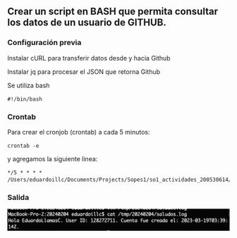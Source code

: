 ## Crear un script en BASH que permita consultar los datos de un usuario de GITHUB.

### Configuración previa

Instalar cURL para transferir datos desde y hacia Github

Instalar jq para procesar el JSON que retorna Github

Se utiliza bash
```
#!/bin/bash
```

### Crontab

Para crear el cronjob (crontab) a cada 5 minutos:

```
crontab -e
```
y agregamos la siguiente linea:

```
*/5 * * * * /Users/eduardoillc/Documents/Projects/Sopes1/so1_actividades_200530614/actividad2/actividad.sh
```

### Salida

![alt text](/actividad2/salida1.png)
